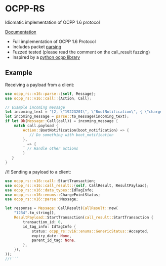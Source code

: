 # OCPP-RS
Idiomatic implementation of OCPP 1.6 protocol

[Documentation](https://docs.rs/ocpp_rs/latest/ocpp_rs/)

- Full implementation of OCPP 1.6 Protocol
- Includes packet [parsing](https://docs.rs/ocpp_rs/latest/ocpp_rs/v16/parse/index.html)
- Fuzzed tested (please read the comment on the call_result fuzzing)
- Inspired by a [python ocpp library](https://github.com/mobilityhouse/ocpp)

## Example
Receiving a payload from a client:
```rust
use ocpp_rs::v16::parse::{self, Message};
use ocpp_rs::v16::call::{Action, Call};

// Example incoming message
let incoming_text = "[2, \"19223201\", \"BootNotification\", { \"chargePointVendor\": \"VendorX\", \"chargePointModel\": \"SingleSocketCharger\" }]";
let incoming_message = parse::to_message(incoming_text);
if let Ok(Message::Call(call)) = incoming_message {
    match call.payload {
        Action::BootNotification(boot_notification) => {
           // Do something with boot_notification
        },
        _ => {
          // Handle other actions
        }
   }
}
```
//!
Sending a payload to a client:
```rust
use ocpp_rs::v16::call::StartTransaction;
use ocpp_rs::v16::call_result::{self, CallResult, ResultPayload};
use ocpp_rs::v16::data_types::IdTagInfo;
use ocpp_rs::v16::enums::ChargePointStatus;
use ocpp_rs::v16::parse::Message;

let response = Message::CallResult(CallResult::new(
    "1234".to_string(),
    ResultPayload::StartTransaction(call_result::StartTransaction {
        transaction_id: 0,
        id_tag_info: IdTagInfo {
            status: ocpp_rs::v16::enums::GenericStatus::Accepted,
            expiry_date: None,
            parent_id_tag: None,
        },
    }),
));
//!```
